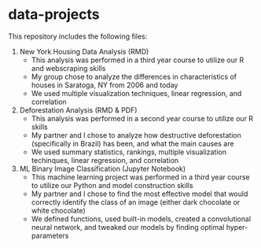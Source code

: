 # data-projects

This repository includes the following files:
 1) New York Housing Data Analysis (RMD)
      - This analysis was performed in a third year course to utilize our R and webscraping skills
      - My group chose to analyze the differences in characteristics of houses in Saratoga, NY from 2006 and today
      - We used multiple visualization techniques, linear regression, and correlation
 2) Deforestation Analysis (RMD & PDF)
      - This analysis was performed in a second year course to utilize our R skills
      - My partner and I chose to analyze how destructive deforestation (specifically in Brazil) has been, and what the main causes are
      - We used summary statistics, rankings, multiple visualization techinques, linear regression, and correlation
 3) ML Binary Image Classification (Jupyter Notebook)
      - This machine learning project was performed in a third year course to utilize our Python and model construction skills
      - My partner and I chose to find the most effective model that would correctly identify the class of an image (either dark chocolate or white chocolate)
      - We defined functions, used built-in models, created a convolutional neural network, and tweaked our models by finding optimal hyper-parameters
